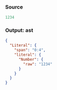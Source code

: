 ### Source
```js parse:expr
1234
```

### Output: ast
```json
{
  "Literal": {
    "span": "0:4",
    "literal": {
      "Number": {
        "raw": "1234"
      }
    }
  }
}
```
